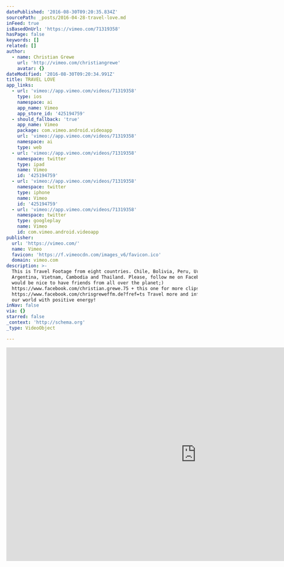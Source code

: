 ```yaml
---
datePublished: '2016-08-30T09:20:35.834Z'
sourcePath: _posts/2016-04-28-travel-love.md
inFeed: true
isBasedOnUrl: 'https://vimeo.com/71319358'
hasPage: false
keywords: []
related: []
author:
  - name: Christian Grewe
    url: 'http://vimeo.com/christiangrewe'
    avatar: {}
dateModified: '2016-08-30T09:20:34.991Z'
title: TRAVEL LOVE
app_links:
  - url: 'vimeo://app.vimeo.com/videos/71319358'
    type: ios
    namespace: ai
    app_name: Vimeo
    app_store_id: '425194759'
  - should_fallback: 'true'
    app_name: Vimeo
    package: com.vimeo.android.videoapp
    url: 'vimeo://app.vimeo.com/videos/71319358'
    namespace: ai
    type: web
  - url: 'vimeo://app.vimeo.com/videos/71319358'
    namespace: twitter
    type: ipad
    name: Vimeo
    id: '425194759'
  - url: 'vimeo://app.vimeo.com/videos/71319358'
    namespace: twitter
    type: iphone
    name: Vimeo
    id: '425194759'
  - url: 'vimeo://app.vimeo.com/videos/71319358'
    namespace: twitter
    type: googleplay
    name: Vimeo
    id: com.vimeo.android.videoapp
publisher:
  url: 'https://vimeo.com/'
  name: Vimeo
  favicon: 'https://f.vimeocdn.com/images_v6/favicon.ico'
  domain: vimeo.com
description: >-
  This is Travel Footage from eight countries. Chile, Bolivia, Peru, Uruguay,
  Argentina, Vietnam, Cambodia and Thailand. Please, follow me on Facebook! It
  would be nice to have friends from all over the planet;)
  https://www.facebook.com/christian.grewe.75 + this one for more clips!
  https://www.facebook.com/chrisgreweffm.de?fref=ts Travel more and influence
  our world with positive energy!
inNav: false
via: {}
starred: false
_context: 'http://schema.org'
_type: VideoObject

---
```

<iframe src="https://cdn.embedly.com/widgets/media.html?src=https%3A%2F%2Fplayer.vimeo.com%2Fvideo%2F71319358&amp;url=https%3A%2F%2Fvimeo.com%2F71319358&amp;image=http%3A%2F%2Fi.vimeocdn.com%2Fvideo%2F445279158_1280.jpg&amp;key=b7d04c9b404c499eba89ee7072e1c4f7&amp;type=text%2Fhtml&amp;schema=vimeo" width="1000" height="563" scrolling="no" frameborder="0" allowfullscreen="" style=""></iframe>